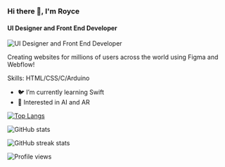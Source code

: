 

### Hi there 👋, I'm Royce
#### UI Designer and Front End Developer
![UI Designer and Front End Developer](https://thumbs.dreamstime.com/z/horizontal-banner-hands-typing-laptop-keyboard-various-electronic-devices-symbols-programming-software-horizontal-125917922.jpg)

Creating websites for millions of users across the world using Figma and Webflow! 

Skills: HTML/CSS/C/Arduino

- 🐦 I’m currently learning Swift 
- 🤖 Interested in AI and AR 



[![Top Langs](https://github-readme-stats.vercel.app/api/top-langs/?username=officialroycedavid)](https://github.com/anuraghazra/github-readme-stats)

![GitHub stats](https://github-readme-stats.vercel.app/api?username=officialroycedavid&show_icons=true)  

![GitHub streak stats](https://github-readme-streak-stats.herokuapp.com/?user=officialroycedavid)  

![Profile views](https://gpvc.arturio.dev/officialroycedavid) 
